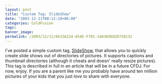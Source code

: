 ```yaml
---
layout: post
title: "Custom Tag: SlideShow"
date: "2003-12-11T08:12:10+06:00"
categories: ColdFusion 
tags: 
banner_image: 
permalink: /2003/12/11/6615A224-A54E-F781-14A3A9E02D758131
---
```


I've posted a simple custom tag, <a href="http://www.camdenfamily.com/morpheus/downloads/slideshow.zip">SlideShow</a>, that allows you to quickly create slide shows out of directories of pictures. It supports captions and thumbnail directories (although it cheats and doesn' really resize pictures). This tag is described in full in an article that will be in a future CFDJ. For now, enjoy. If you are a parent like me you probably have around ten million pictures of your kids that you just <i>love</i> to share with everyone.
